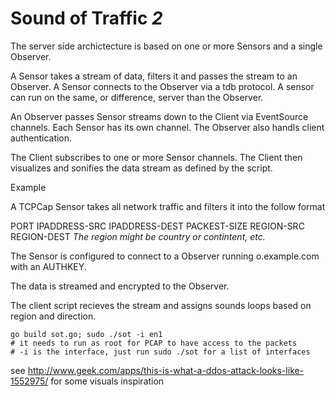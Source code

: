 # Sound of Traffic _2_

The server side archictecture is based on one or more Sensors and a single Observer.

A Sensor takes a stream of data, filters it and passes the stream to an
Observer. A Sensor connects to the Observer via a tdb protocol. A sensor can
run on the same, or difference, server than the Observer.

An Observer passes Sensor streams down to the Client via EventSource channels.
Each Sensor has its own channel. The Observer also handls client
authentication.

The Client subscribes to one or more Sensor channels.  The Client then
visualizes and sonifies the data stream as defined by the script.

Example

  A TCPCap Sensor takes all network traffic and filters it into the follow format

  PORT IPADDRESS-SRC IPADDRESS-DEST PACKEST-SIZE REGION-SRC REGION-DEST
  _The region might be country or contintent, etc._

  The Sensor is configured to connect to a Observer running o.example.com with an AUTHKEY.

  The data is streamed and encrypted to the Observer.

  The client script recieves the stream and assigns sounds loops based on region and direction.

    go build sot.go; sudo ./sot -i en1 
    # it needs to run as root for PCAP to have access to the packets
    # -i is the interface, just run sudo ./sot for a list of interfaces

see http://www.geek.com/apps/this-is-what-a-ddos-attack-looks-like-1552975/ for some visuals inspiration
